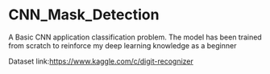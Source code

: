 # CNN_Mask_Detection
A Basic CNN application classification problem.
The model has been trained from scratch to reinforce my deep learning knowledge as a beginner

Dataset link:https://www.kaggle.com/c/digit-recognizer
